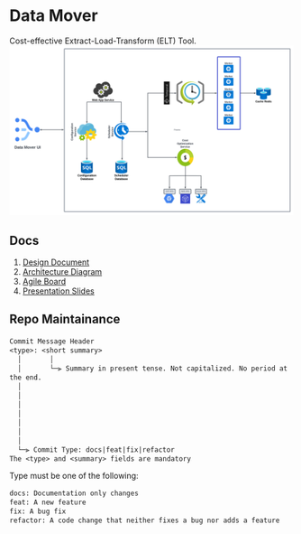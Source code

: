 # Data Mover

Cost-effective Extract-Load-Transform (ELT) Tool.
![Data Mover Architecture](docs/static/DataMover_Architecture.png)

## Docs
1. [Design Document](https://docs.google.com/document/d/14tBpxzIG12VEKYUUH8YGCofWR9Pn1dcKumXq6VUu_0Y/edit?usp=sharing)
2. [Architecture Diagram](https://lucid.app/lucidchart/92dc16db-3cd5-4b8d-b574-caa8cb4f3a45/edit?invitationId=inv_9d8bc503-0297-4eee-a6b0-3cd88cc86a86)
3. [Agile Board](https://mint-gym-384.notion.site/c99a09c0e28340fe98c2695a56bbf2e0?v=0cdf63f9536c42e2801e12b8afcf57f2)
4. [Presentation Slides](https://docs.google.com/presentation/d/1HgMqxOrDerfOIp-fomr8atDA8i36jjN7rI9GRunz4e8/edit?usp=sharing)

## Repo Maintainance
```
Commit Message Header
<type>: <short summary>
  │       │
  │       └─⫸ Summary in present tense. Not capitalized. No period at the end.
  │       
  │       
  │                          
  │                          
  │                          
  │                         
  │
  └─⫸ Commit Type: docs|feat|fix|refactor
The <type> and <summary> fields are mandatory
```
Type must be one of the following:
```
docs: Documentation only changes
feat: A new feature
fix: A bug fix
refactor: A code change that neither fixes a bug nor adds a feature
```
